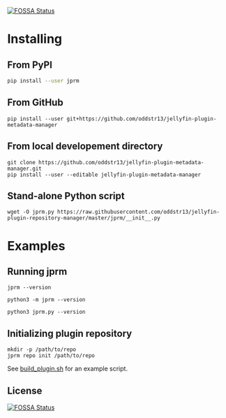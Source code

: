[![FOSSA Status](https://app.fossa.com/api/projects/git%2Bgithub.com%2Foddstr13%2Fjellyfin-plugin-repository-manager.svg?type=shield)](https://app.fossa.com/projects/git%2Bgithub.com%2Foddstr13%2Fjellyfin-plugin-repository-manager?ref=badge_shield)

Installing
==========
From PyPI
---------
```bash
pip install --user jprm
```

From GitHub
-----------
```
pip install --user git+https://github.com/oddstr13/jellyfin-plugin-metadata-manager
```

From local developement directory
---------------------------------
```
git clone https://github.com/oddstr13/jellyfin-plugin-metadata-manager.git
pip install --user --editable jellyfin-plugin-metadata-manager
```

Stand-alone Python script
-------------------------
```
wget -O jprm.py https://raw.githubusercontent.com/oddstr13/jellyfin-plugin-repository-manager/master/jprm/__init__.py
```

Examples
========

Running jprm
------------

```
jprm --version
```

```
python3 -m jprm --version
```

```
python3 jprm.py --version
```

Initializing plugin repository
------------------------------

```
mkdir -p /path/to/repo
jprm repo init /path/to/repo
```

See [build_plugin.sh](https://github.com/oddstr13/jellyfin-plugin-repository-manager/blob/master/build_plugin.sh) for an example script.


## License
[![FOSSA Status](https://app.fossa.com/api/projects/git%2Bgithub.com%2Foddstr13%2Fjellyfin-plugin-repository-manager.svg?type=large)](https://app.fossa.com/projects/git%2Bgithub.com%2Foddstr13%2Fjellyfin-plugin-repository-manager?ref=badge_large)